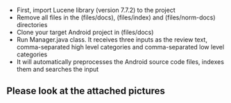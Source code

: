 - First, import Lucene library (version 7.7.2) to the project
- Remove all files in the (files/docs), (files/index) and (files/norm-docs) directories
- Clone your target Android project in (files/docs)
- Run Manager.java class. It receives three inputs as the review text, comma-separated high level categories and comma-separated low level categories
- It will automatically preprocesses the Android source code files, indexes them and searches the input


## Please look at the attached pictures